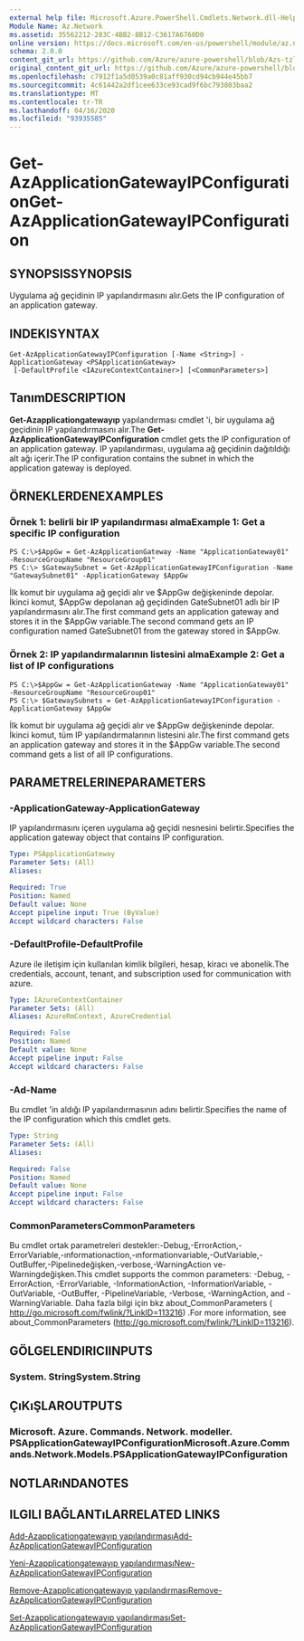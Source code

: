 ```yaml
---
external help file: Microsoft.Azure.PowerShell.Cmdlets.Network.dll-Help.xml
Module Name: Az.Network
ms.assetid: 35562212-283C-4BB2-8B12-C3617A6760D0
online version: https://docs.microsoft.com/en-us/powershell/module/az.network/get-azapplicationgatewayipconfiguration
schema: 2.0.0
content_git_url: https://github.com/Azure/azure-powershell/blob/Azs-tzl/src/Network/Network/help/Get-AzApplicationGatewayIPConfiguration.md
original_content_git_url: https://github.com/Azure/azure-powershell/blob/Azs-tzl/src/Network/Network/help/Get-AzApplicationGatewayIPConfiguration.md
ms.openlocfilehash: c7912f1a5d0539a0c81aff930cd94cb944e45bb7
ms.sourcegitcommit: 4c61442a2df1cee633ce93cad9f6bc793803baa2
ms.translationtype: MT
ms.contentlocale: tr-TR
ms.lasthandoff: 04/16/2020
ms.locfileid: "93935585"
---
```

# <span data-ttu-id="7e14c-101">Get-AzApplicationGatewayIPConfiguration</span><span class="sxs-lookup"><span data-stu-id="7e14c-101">Get-AzApplicationGatewayIPConfiguration</span></span>

## <span data-ttu-id="7e14c-102">SYNOPSIS</span><span class="sxs-lookup"><span data-stu-id="7e14c-102">SYNOPSIS</span></span>
<span data-ttu-id="7e14c-103">Uygulama ağ geçidinin IP yapılandırmasını alır.</span><span class="sxs-lookup"><span data-stu-id="7e14c-103">Gets the IP configuration of an application gateway.</span></span>

## <span data-ttu-id="7e14c-104">INDEKI</span><span class="sxs-lookup"><span data-stu-id="7e14c-104">SYNTAX</span></span>

```
Get-AzApplicationGatewayIPConfiguration [-Name <String>] -ApplicationGateway <PSApplicationGateway>
 [-DefaultProfile <IAzureContextContainer>] [<CommonParameters>]
```

## <span data-ttu-id="7e14c-105">Tanım</span><span class="sxs-lookup"><span data-stu-id="7e14c-105">DESCRIPTION</span></span>
<span data-ttu-id="7e14c-106">**Get-Azapplicationgatewayıp** yapılandırması cmdlet 'i, bir uygulama ağ geçidinin IP yapılandırmasını alır.</span><span class="sxs-lookup"><span data-stu-id="7e14c-106">The **Get-AzApplicationGatewayIPConfiguration** cmdlet gets the IP configuration of an application gateway.</span></span>
<span data-ttu-id="7e14c-107">IP yapılandırması, uygulama ağ geçidinin dağıtıldığı alt ağı içerir.</span><span class="sxs-lookup"><span data-stu-id="7e14c-107">The IP configuration contains the subnet in which the application gateway is deployed.</span></span>

## <span data-ttu-id="7e14c-108">ÖRNEKLERDEN</span><span class="sxs-lookup"><span data-stu-id="7e14c-108">EXAMPLES</span></span>

### <span data-ttu-id="7e14c-109">Örnek 1: belirli bir IP yapılandırması alma</span><span class="sxs-lookup"><span data-stu-id="7e14c-109">Example 1: Get a specific IP configuration</span></span>
```
PS C:\>$AppGw = Get-AzApplicationGateway -Name "ApplicationGateway01" -ResourceGroupName "ResourceGroup01"
PS C:\> $GatewaySubnet = Get-AzApplicationGatewayIPConfiguration -Name "GatewaySubnet01" -ApplicationGateway $AppGw
```

<span data-ttu-id="7e14c-110">İlk komut bir uygulama ağ geçidi alır ve $AppGw değişkeninde depolar. İkinci komut, $AppGw depolanan ağ geçidinden GateSubnet01 adlı bir IP yapılandırmasını alır.</span><span class="sxs-lookup"><span data-stu-id="7e14c-110">The first command gets an application gateway and stores it in the $AppGw variable.The second command gets an IP configuration named GateSubnet01 from the gateway stored in $AppGw.</span></span>

### <span data-ttu-id="7e14c-111">Örnek 2: IP yapılandırmalarının listesini alma</span><span class="sxs-lookup"><span data-stu-id="7e14c-111">Example 2: Get a list of IP configurations</span></span>
```
PS C:\>$AppGw = Get-AzApplicationGateway -Name "ApplicationGateway01" -ResourceGroupName "ResourceGroup01"
PS C:\> $GatewaySubnets = Get-AzApplicationGatewayIPConfiguration -ApplicationGateway $AppGw
```

<span data-ttu-id="7e14c-112">İlk komut bir uygulama ağ geçidi alır ve $AppGw değişkeninde depolar. İkinci komut, tüm IP yapılandırmalarının listesini alır.</span><span class="sxs-lookup"><span data-stu-id="7e14c-112">The first command gets an application gateway and stores it in the $AppGw variable.The second command gets a list of all IP configurations.</span></span>

## <span data-ttu-id="7e14c-113">PARAMETRELERINE</span><span class="sxs-lookup"><span data-stu-id="7e14c-113">PARAMETERS</span></span>

### <span data-ttu-id="7e14c-114">-ApplicationGateway</span><span class="sxs-lookup"><span data-stu-id="7e14c-114">-ApplicationGateway</span></span>
<span data-ttu-id="7e14c-115">IP yapılandırmasını içeren uygulama ağ geçidi nesnesini belirtir.</span><span class="sxs-lookup"><span data-stu-id="7e14c-115">Specifies the application gateway object that contains IP configuration.</span></span>

```yaml
Type: PSApplicationGateway
Parameter Sets: (All)
Aliases: 

Required: True
Position: Named
Default value: None
Accept pipeline input: True (ByValue)
Accept wildcard characters: False
```

### <span data-ttu-id="7e14c-116">-DefaultProfile</span><span class="sxs-lookup"><span data-stu-id="7e14c-116">-DefaultProfile</span></span>
<span data-ttu-id="7e14c-117">Azure ile iletişim için kullanılan kimlik bilgileri, hesap, kiracı ve abonelik.</span><span class="sxs-lookup"><span data-stu-id="7e14c-117">The credentials, account, tenant, and subscription used for communication with azure.</span></span>

```yaml
Type: IAzureContextContainer
Parameter Sets: (All)
Aliases: AzureRmContext, AzureCredential

Required: False
Position: Named
Default value: None
Accept pipeline input: False
Accept wildcard characters: False
```

### <span data-ttu-id="7e14c-118">-Ad</span><span class="sxs-lookup"><span data-stu-id="7e14c-118">-Name</span></span>
<span data-ttu-id="7e14c-119">Bu cmdlet 'in aldığı IP yapılandırmasının adını belirtir.</span><span class="sxs-lookup"><span data-stu-id="7e14c-119">Specifies the name of the IP configuration which this cmdlet gets.</span></span>

```yaml
Type: String
Parameter Sets: (All)
Aliases: 

Required: False
Position: Named
Default value: None
Accept pipeline input: False
Accept wildcard characters: False
```

### <span data-ttu-id="7e14c-120">CommonParameters</span><span class="sxs-lookup"><span data-stu-id="7e14c-120">CommonParameters</span></span>
<span data-ttu-id="7e14c-121">Bu cmdlet ortak parametreleri destekler:-Debug,-ErrorAction,-ErrorVariable,-ınformationaction,-ınformationvariable,-OutVariable,-OutBuffer,-Pipelinedeğişken,-verbose,-WarningAction ve-Warningdeğişken.</span><span class="sxs-lookup"><span data-stu-id="7e14c-121">This cmdlet supports the common parameters: -Debug, -ErrorAction, -ErrorVariable, -InformationAction, -InformationVariable, -OutVariable, -OutBuffer, -PipelineVariable, -Verbose, -WarningAction, and -WarningVariable.</span></span> <span data-ttu-id="7e14c-122">Daha fazla bilgi için bkz about_CommonParameters ( http://go.microsoft.com/fwlink/?LinkID=113216) .</span><span class="sxs-lookup"><span data-stu-id="7e14c-122">For more information, see about_CommonParameters (http://go.microsoft.com/fwlink/?LinkID=113216).</span></span>

## <span data-ttu-id="7e14c-123">GÖLGELENDIRICI</span><span class="sxs-lookup"><span data-stu-id="7e14c-123">INPUTS</span></span>

### <span data-ttu-id="7e14c-124">System. String</span><span class="sxs-lookup"><span data-stu-id="7e14c-124">System.String</span></span>

## <span data-ttu-id="7e14c-125">ÇıKıŞLAR</span><span class="sxs-lookup"><span data-stu-id="7e14c-125">OUTPUTS</span></span>

### <span data-ttu-id="7e14c-126">Microsoft. Azure. Commands. Network. modeller. PSApplicationGatewayIPConfiguration</span><span class="sxs-lookup"><span data-stu-id="7e14c-126">Microsoft.Azure.Commands.Network.Models.PSApplicationGatewayIPConfiguration</span></span>

## <span data-ttu-id="7e14c-127">NOTLARıNDA</span><span class="sxs-lookup"><span data-stu-id="7e14c-127">NOTES</span></span>

## <span data-ttu-id="7e14c-128">ILGILI BAĞLANTıLAR</span><span class="sxs-lookup"><span data-stu-id="7e14c-128">RELATED LINKS</span></span>

[<span data-ttu-id="7e14c-129">Add-Azapplicationgatewayıp yapılandırması</span><span class="sxs-lookup"><span data-stu-id="7e14c-129">Add-AzApplicationGatewayIPConfiguration</span></span>](./Add-AzApplicationGatewayIPConfiguration.md)

[<span data-ttu-id="7e14c-130">Yeni-Azapplicationgatewayıp yapılandırması</span><span class="sxs-lookup"><span data-stu-id="7e14c-130">New-AzApplicationGatewayIPConfiguration</span></span>](./New-AzApplicationGatewayIPConfiguration.md)

[<span data-ttu-id="7e14c-131">Remove-Azapplicationgatewayıp yapılandırması</span><span class="sxs-lookup"><span data-stu-id="7e14c-131">Remove-AzApplicationGatewayIPConfiguration</span></span>](./Remove-AzApplicationGatewayIPConfiguration.md)

[<span data-ttu-id="7e14c-132">Set-Azapplicationgatewayıp yapılandırması</span><span class="sxs-lookup"><span data-stu-id="7e14c-132">Set-AzApplicationGatewayIPConfiguration</span></span>](./Set-AzApplicationGatewayIPConfiguration.md)


